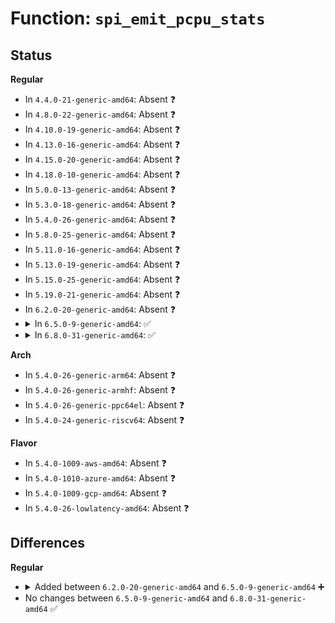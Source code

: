 # Function: <code>spi_emit_pcpu_stats</code>

## Status
<b>Regular</b>
<ul>
<li>
In <code>4.4.0-21-generic-amd64</code>: Absent ❓
</li>
<li>
In <code>4.8.0-22-generic-amd64</code>: Absent ❓
</li>
<li>
In <code>4.10.0-19-generic-amd64</code>: Absent ❓
</li>
<li>
In <code>4.13.0-16-generic-amd64</code>: Absent ❓
</li>
<li>
In <code>4.15.0-20-generic-amd64</code>: Absent ❓
</li>
<li>
In <code>4.18.0-10-generic-amd64</code>: Absent ❓
</li>
<li>
In <code>5.0.0-13-generic-amd64</code>: Absent ❓
</li>
<li>
In <code>5.3.0-18-generic-amd64</code>: Absent ❓
</li>
<li>
In <code>5.4.0-26-generic-amd64</code>: Absent ❓
</li>
<li>
In <code>5.8.0-25-generic-amd64</code>: Absent ❓
</li>
<li>
In <code>5.11.0-16-generic-amd64</code>: Absent ❓
</li>
<li>
In <code>5.13.0-19-generic-amd64</code>: Absent ❓
</li>
<li>
In <code>5.15.0-25-generic-amd64</code>: Absent ❓
</li>
<li>
In <code>5.19.0-21-generic-amd64</code>: Absent ❓
</li>
<li>
In <code>6.2.0-20-generic-amd64</code>: Absent ❓
</li>
<li>
<details>
<summary>In <code>6.5.0-9-generic-amd64</code>: ✅</summary>

```c
ssize_t spi_emit_pcpu_stats(struct spi_statistics * stat, char * buf, size_t offset)
```

```json
{
  "name": "spi_emit_pcpu_stats",
  "collision_type": "Unique Static",
  "inline_type": "No",
  "funcs": [
    {
      "addr": 18446744071591598864,
      "name": "spi_emit_pcpu_stats",
      "external": false,
      "loc": "drivers/spi/spi.c:120",
      "file": "drivers/spi/spi.c",
      "inline": "seen, unknown",
      "caller_inline": [],
      "caller_func": [
        "drivers/spi/spi.c:spi_device_transfers_split_maxsize_show",
        "drivers/spi/spi.c:spi_controller_transfers_split_maxsize_show",
        "drivers/spi/spi.c:spi_device_transfer_bytes_histo16_show",
        "drivers/spi/spi.c:spi_controller_transfer_bytes_histo16_show",
        "drivers/spi/spi.c:spi_device_transfer_bytes_histo15_show",
        "drivers/spi/spi.c:spi_controller_transfer_bytes_histo15_show",
        "drivers/spi/spi.c:spi_device_transfer_bytes_histo14_show",
        "drivers/spi/spi.c:spi_controller_transfer_bytes_histo14_show",
        "drivers/spi/spi.c:spi_device_transfer_bytes_histo13_show",
        "drivers/spi/spi.c:spi_controller_transfer_bytes_histo13_show",
        "drivers/spi/spi.c:spi_device_transfer_bytes_histo12_show",
        "drivers/spi/spi.c:spi_controller_transfer_bytes_histo12_show",
        "drivers/spi/spi.c:spi_device_transfer_bytes_histo11_show",
        "drivers/spi/spi.c:spi_controller_transfer_bytes_histo11_show",
        "drivers/spi/spi.c:spi_device_transfer_bytes_histo10_show",
        "drivers/spi/spi.c:spi_controller_transfer_bytes_histo10_show",
        "drivers/spi/spi.c:spi_device_transfer_bytes_histo9_show",
        "drivers/spi/spi.c:spi_controller_transfer_bytes_histo9_show",
        "drivers/spi/spi.c:spi_device_transfer_bytes_histo8_show",
        "drivers/spi/spi.c:spi_controller_transfer_bytes_histo8_show",
        "drivers/spi/spi.c:spi_device_transfer_bytes_histo7_show",
        "drivers/spi/spi.c:spi_controller_transfer_bytes_histo7_show",
        "drivers/spi/spi.c:spi_device_transfer_bytes_histo6_show",
        "drivers/spi/spi.c:spi_controller_transfer_bytes_histo6_show",
        "drivers/spi/spi.c:spi_device_transfer_bytes_histo5_show",
        "drivers/spi/spi.c:spi_controller_transfer_bytes_histo5_show",
        "drivers/spi/spi.c:spi_device_transfer_bytes_histo4_show",
        "drivers/spi/spi.c:spi_controller_transfer_bytes_histo4_show",
        "drivers/spi/spi.c:spi_device_transfer_bytes_histo3_show",
        "drivers/spi/spi.c:spi_controller_transfer_bytes_histo3_show",
        "drivers/spi/spi.c:spi_device_transfer_bytes_histo2_show",
        "drivers/spi/spi.c:spi_controller_transfer_bytes_histo2_show",
        "drivers/spi/spi.c:spi_device_transfer_bytes_histo1_show",
        "drivers/spi/spi.c:spi_controller_transfer_bytes_histo1_show",
        "drivers/spi/spi.c:spi_device_transfer_bytes_histo0_show",
        "drivers/spi/spi.c:spi_controller_transfer_bytes_histo0_show",
        "drivers/spi/spi.c:spi_device_bytes_tx_show",
        "drivers/spi/spi.c:spi_controller_bytes_tx_show",
        "drivers/spi/spi.c:spi_device_bytes_rx_show",
        "drivers/spi/spi.c:spi_controller_bytes_rx_show",
        "drivers/spi/spi.c:spi_device_bytes_show",
        "drivers/spi/spi.c:spi_controller_bytes_show",
        "drivers/spi/spi.c:spi_device_spi_async_show",
        "drivers/spi/spi.c:spi_controller_spi_async_show",
        "drivers/spi/spi.c:spi_device_spi_sync_immediate_show",
        "drivers/spi/spi.c:spi_controller_spi_sync_immediate_show",
        "drivers/spi/spi.c:spi_device_spi_sync_show",
        "drivers/spi/spi.c:spi_controller_spi_sync_show",
        "drivers/spi/spi.c:spi_device_timedout_show",
        "drivers/spi/spi.c:spi_controller_timedout_show",
        "drivers/spi/spi.c:spi_device_errors_show",
        "drivers/spi/spi.c:spi_controller_errors_show",
        "drivers/spi/spi.c:spi_device_transfers_show",
        "drivers/spi/spi.c:spi_controller_transfers_show",
        "drivers/spi/spi.c:spi_device_messages_show",
        "drivers/spi/spi.c:spi_controller_messages_show"
      ]
    }
  ],
  "symbols": [
    {
      "addr": 18446744071591598864,
      "name": "spi_emit_pcpu_stats",
      "section": ".text",
      "bind": "STB_LOCAL",
      "size": 195
    }
  ]
}
```
</details>
</li>
<li>
<details>
<summary>In <code>6.8.0-31-generic-amd64</code>: ✅</summary>

```c
ssize_t spi_emit_pcpu_stats(struct spi_statistics * stat, char * buf, size_t offset)
```

```json
{
  "name": "spi_emit_pcpu_stats",
  "collision_type": "Unique Static",
  "inline_type": "No",
  "funcs": [
    {
      "addr": 18446744071592330080,
      "name": "spi_emit_pcpu_stats",
      "external": false,
      "loc": "drivers/spi/spi.c:120",
      "file": "drivers/spi/spi.c",
      "inline": "seen, unknown",
      "caller_inline": [],
      "caller_func": [
        "drivers/spi/spi.c:spi_device_transfers_split_maxsize_show",
        "drivers/spi/spi.c:spi_controller_transfers_split_maxsize_show",
        "drivers/spi/spi.c:spi_device_transfer_bytes_histo16_show",
        "drivers/spi/spi.c:spi_controller_transfer_bytes_histo16_show",
        "drivers/spi/spi.c:spi_device_transfer_bytes_histo15_show",
        "drivers/spi/spi.c:spi_controller_transfer_bytes_histo15_show",
        "drivers/spi/spi.c:spi_device_transfer_bytes_histo14_show",
        "drivers/spi/spi.c:spi_controller_transfer_bytes_histo14_show",
        "drivers/spi/spi.c:spi_device_transfer_bytes_histo13_show",
        "drivers/spi/spi.c:spi_controller_transfer_bytes_histo13_show",
        "drivers/spi/spi.c:spi_device_transfer_bytes_histo12_show",
        "drivers/spi/spi.c:spi_controller_transfer_bytes_histo12_show",
        "drivers/spi/spi.c:spi_device_transfer_bytes_histo11_show",
        "drivers/spi/spi.c:spi_controller_transfer_bytes_histo11_show",
        "drivers/spi/spi.c:spi_device_transfer_bytes_histo10_show",
        "drivers/spi/spi.c:spi_controller_transfer_bytes_histo10_show",
        "drivers/spi/spi.c:spi_device_transfer_bytes_histo9_show",
        "drivers/spi/spi.c:spi_controller_transfer_bytes_histo9_show",
        "drivers/spi/spi.c:spi_device_transfer_bytes_histo8_show",
        "drivers/spi/spi.c:spi_controller_transfer_bytes_histo8_show",
        "drivers/spi/spi.c:spi_device_transfer_bytes_histo7_show",
        "drivers/spi/spi.c:spi_controller_transfer_bytes_histo7_show",
        "drivers/spi/spi.c:spi_device_transfer_bytes_histo6_show",
        "drivers/spi/spi.c:spi_controller_transfer_bytes_histo6_show",
        "drivers/spi/spi.c:spi_device_transfer_bytes_histo5_show",
        "drivers/spi/spi.c:spi_controller_transfer_bytes_histo5_show",
        "drivers/spi/spi.c:spi_device_transfer_bytes_histo4_show",
        "drivers/spi/spi.c:spi_controller_transfer_bytes_histo4_show",
        "drivers/spi/spi.c:spi_device_transfer_bytes_histo3_show",
        "drivers/spi/spi.c:spi_controller_transfer_bytes_histo3_show",
        "drivers/spi/spi.c:spi_device_transfer_bytes_histo2_show",
        "drivers/spi/spi.c:spi_controller_transfer_bytes_histo2_show",
        "drivers/spi/spi.c:spi_device_transfer_bytes_histo1_show",
        "drivers/spi/spi.c:spi_controller_transfer_bytes_histo1_show",
        "drivers/spi/spi.c:spi_device_transfer_bytes_histo0_show",
        "drivers/spi/spi.c:spi_controller_transfer_bytes_histo0_show",
        "drivers/spi/spi.c:spi_device_bytes_tx_show",
        "drivers/spi/spi.c:spi_controller_bytes_tx_show",
        "drivers/spi/spi.c:spi_device_bytes_rx_show",
        "drivers/spi/spi.c:spi_controller_bytes_rx_show",
        "drivers/spi/spi.c:spi_device_bytes_show",
        "drivers/spi/spi.c:spi_controller_bytes_show",
        "drivers/spi/spi.c:spi_device_spi_async_show",
        "drivers/spi/spi.c:spi_controller_spi_async_show",
        "drivers/spi/spi.c:spi_device_spi_sync_immediate_show",
        "drivers/spi/spi.c:spi_controller_spi_sync_immediate_show",
        "drivers/spi/spi.c:spi_device_spi_sync_show",
        "drivers/spi/spi.c:spi_controller_spi_sync_show",
        "drivers/spi/spi.c:spi_device_timedout_show",
        "drivers/spi/spi.c:spi_controller_timedout_show",
        "drivers/spi/spi.c:spi_device_errors_show",
        "drivers/spi/spi.c:spi_controller_errors_show",
        "drivers/spi/spi.c:spi_device_transfers_show",
        "drivers/spi/spi.c:spi_controller_transfers_show",
        "drivers/spi/spi.c:spi_device_messages_show",
        "drivers/spi/spi.c:spi_controller_messages_show"
      ]
    }
  ],
  "symbols": [
    {
      "addr": 18446744071592330080,
      "name": "spi_emit_pcpu_stats",
      "section": ".text",
      "bind": "STB_LOCAL",
      "size": 195
    }
  ]
}
```
</details>
</li>
</ul>
<b>Arch</b>
<ul>
<li>
In <code>5.4.0-26-generic-arm64</code>: Absent ❓
</li>
<li>
In <code>5.4.0-26-generic-armhf</code>: Absent ❓
</li>
<li>
In <code>5.4.0-26-generic-ppc64el</code>: Absent ❓
</li>
<li>
In <code>5.4.0-24-generic-riscv64</code>: Absent ❓
</li>
</ul>
<b>Flavor</b>
<ul>
<li>
In <code>5.4.0-1009-aws-amd64</code>: Absent ❓
</li>
<li>
In <code>5.4.0-1010-azure-amd64</code>: Absent ❓
</li>
<li>
In <code>5.4.0-1009-gcp-amd64</code>: Absent ❓
</li>
<li>
In <code>5.4.0-26-lowlatency-amd64</code>: Absent ❓
</li>
</ul>

## Differences
<b>Regular</b>
<ul>
<li>
<details>
<summary>Added between <code>6.2.0-20-generic-amd64</code> and <code>6.5.0-9-generic-amd64</code> ➕</summary>

```c
ssize_t spi_emit_pcpu_stats(struct spi_statistics * stat, char * buf, size_t offset)
```
</details>
</li>
<li>
No changes between <code>6.5.0-9-generic-amd64</code> and <code>6.8.0-31-generic-amd64</code> ✅
</li>
</ul>
